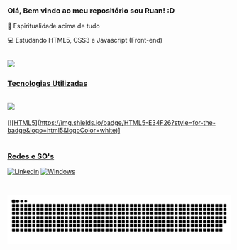 ### Olá, Bem vindo ao  meu repositório sou Ruan! :D

🙏 Espiritualidade acima de tudo

💻 Estudando HTML5, CSS3 e Javascript (Front-end)

<br>

<div>
  <a href="https://github.com/RSG27">
  <img height="180em" src="https://github-readme-stats.vercel.app/api?username=RSG27&show_icons=true&theme=shades-of-purple&include_all_commits=true&count_private=true"/>
  </div>
  
### Tecnologias Utilizadas
  
<div style="align-content: center;"><br>
  <img height="180em" src="https://github-readme-stats.vercel.app/api/top-langs/?username=RSG27&layout=compact&langs_count=6&theme=shades-of-purple"/>
  <br><br>
  [![HTML5](https://img.shields.io/badge/HTML5-E34F26?style=for-the-badge&logo=html5&logoColor=white)]
  </div>
  
<br>
 
### Redes e SO's

[![Linkedin](https://img.shields.io/badge/LinkedIn-0077B5?style=for-the-badge&logo=linkedin&logoColor=white)](https://www.linkedin.com/in/ruan-silva-gaspar-a13a89226/)
[![Windows](https://img.shields.io/badge/Windows-0078D6?style=for-the-badge&logo=windows&logoColor=white)](https://img.shields.io/badge/LinkedIn-0077B5?style=for-the-badge&logo=linkedin&logoColor=white)

<br>
  
![Snake animation](https://github.com/RSG27/RSG27/blob/output/github-contribution-grid-snake.svg)
